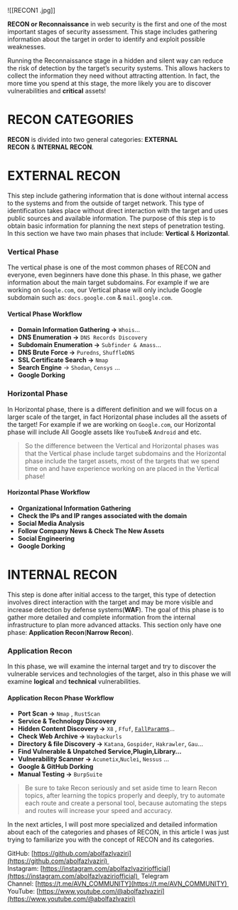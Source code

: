 ![[RECON1 .jpg]]

**RECON or Reconnaissance** in web security is the first and one of the most important stages of security assessment. This stage includes gathering information about the target in order to identify and exploit possible weaknesses.

Running the Reconnaissance stage in a hidden and silent way can reduce the risk of detection by the target’s security systems. This allows hackers to collect the information they need without attracting attention. In fact, the more time you spend at this stage, the more likely you are to discover vulnerabilities and **critical** assets!

# RECON CATEGORIES
**RECON** is divided into two general categories: **EXTERNAL RECON** & **INTERNAL RECON**_._

# EXTERNAL RECON
This step include gathering information that is done without internal access to the systems and from the outside of target network. This type of identification takes place without direct interaction with the target and uses public sources and available information. The purpose of this step is to obtain basic information for planning the next steps of penetration testing. In this section we have two main phases that include: **Vertical** & **Horizontal**.

### Vertical Phase
The vertical phase is one of the most common phases of RECON and everyone, even beginners have done this phase. In this phase, we gather information about the main target subdomains. For example if we are working on `Google.com`, our Vertical phase will only include Google subdomain such as: `docs.google.com` & `mail.google.com`.

#### Vertical Phase Workflow
- **Domain Information Gathering →** `Whois`…
- **DNS Enumeration →** `DNS Records Discovery`
- **Subdomain Enumeration →** `Subfinder & Amass`…
- **DNS Brute Force →** `Puredns`, `ShuffleDNS`
- **SSL Certificate Search →** `Nmap`
- **Search Engine** → `Shodan`, `Censys` …
- **Google Dorking**

### Horizontal Phase
In Horizontal phase, there is a different definition and we will focus on a larger scale of the target, in fact Horizontal phase includes all the assets of the target! For example if we are working on `Google.com`, our Horizontal phase will include All Google assets like `YouTube`& `Android` and etc.

> So the difference between the Vertical and Horizontal phases was that the Vertical phase include target subdomains and the Horizontal phase include the target assets, most of the targets that we spend time on and have experience working on are placed in the Vertical phase!

#### Horizontal Phase Workflow
- **Organizational Information Gathering**
- **Check the IPs and IP ranges associated with the domain**
- **Social Media Analysis**
- **Follow Company News & Check The New Assets**
- **Social Engineering**
- **Google Dorking**

# INTERNAL RECON
This step is done after initial access to the target, this type of detection involves direct interaction with the target and may be more visible and increase detection by defense systems(**WAF**). The goal of this phase is to gather more detailed and complete information from the internal infrastructure to plan more advanced attacks. This section only have one phase: **Application Recon**(**Narrow Recon**).

### Application Recon
In this phase, we will examine the internal target and try to discover the vulnerable services and technologies of the target, also in this phase we will examine **logical** and **technical** vulnerabilities.

#### Application Recon Phase Workflow
- **Port Scan →** `Nmap` , `RustScan`
- **Service & Technology Discovery**
- **Hidden Content Discovery →** `X8` , `Ffuf`, [`FallPar`ams](https://github.com/mk990/fallparams)…
- **Check Web Archive →** `Waybackurls`
- **Directory & file Discovery →** `Katana`, `Gospider`, `Hakrawler`, `Gau`…
- **Find Vulnerable & Unpatched Service,Plugin,Library…**
- **Vulnerability Scanner →** `Acunetix`,`Nuclei`, `Nessus` …
- **Google & GitHub Dorking**
- **Manual Testing →** `BurpSuite`

> Be sure to take Recon seriously and set aside time to learn Recon topics, after learning the topics properly and deeply, try to automate each route and create a personal tool, because automating the steps and routes will increase your speed and accuracy.

In the next articles, I will post more specialized and detailed information about each of the categories and phases of RECON, in this article I was just trying to familiarize you with the concept of RECON and its categories.

GitHub: [https://github.com/abolfazlvaziri](https://github.com/abolfazlvaziri) 
Instagram: [https://instagram.com/abolfazlvaziriofficial](https://instagram.com/abolfazlvaziriofficial) 
Telegram Channel: [https://t.me/AVN_COMMUNITY](https://t.me/AVN_COMMUNITY) 
YouTube: [https://www.youtube.com/@abolfazlvaziri](https://www.youtube.com/@abolfazlvaziri)

